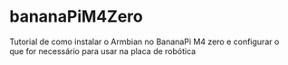 # bananaPiM4Zero
Tutorial de como instalar o Armbian no BananaPi M4 zero e configurar o que for necessário para usar na placa de robótica
